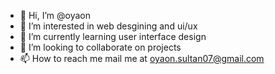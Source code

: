 - 👋 Hi, I’m @oyaon
- 👀 I’m interested in web desgining and ui/ux
- 🌱 I’m currently learning user interface design
- 💞️ I’m looking to collaborate on projects
- 📫 How to reach me mail me at oyaon.sultan07@gmail.com

<!---
oyaon/oyaon is a ✨ special ✨ repository because its `README.md` (this file) appears on your GitHub profile.
You can click the Preview link to take a look at your changes.
--->
